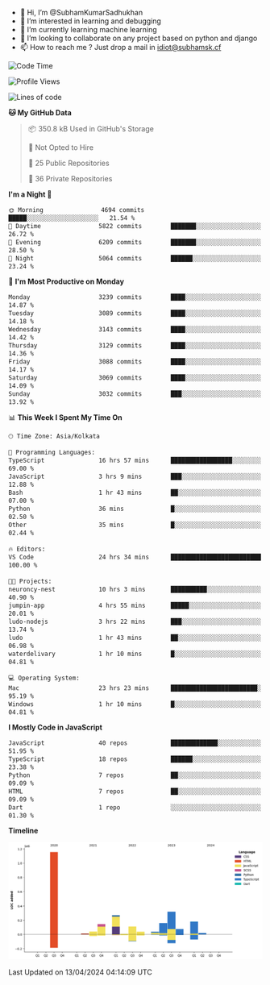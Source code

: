 - 👋 Hi, I’m @SubhamKumarSadhukhan
- 👀 I’m interested in learning and debugging
- 🌱 I’m currently learning machine learning
- 💞️ I’m looking to collaborate on any project based on python and django
- 📫 How to reach me ?
      Just drop a mail in idiot@subhamsk.cf

<!---
SubhamKumarSadhukhan/SubhamKumarSadhukhan is a ✨ special ✨ repository because its `README.md` (this file) appears on your GitHub profile.
You can click the Preview link to take a look at your changes.
--->


<!--START_SECTION:waka-->
![Code Time](http://img.shields.io/badge/Code%20Time-2%2C118%20hrs%2057%20mins-blue)

![Profile Views](http://img.shields.io/badge/Profile%20Views-0-blue)

![Lines of code](https://img.shields.io/badge/From%20Hello%20World%20I%27ve%20Written-2.6%20million%20lines%20of%20code-blue)

**🐱 My GitHub Data** 

> 📦 350.8 kB Used in GitHub's Storage 
 > 
> 🚫 Not Opted to Hire
 > 
> 📜 25 Public Repositories 
 > 
> 🔑 36 Private Repositories 
 > 
**I'm a Night 🦉** 

```text
🌞 Morning                4694 commits        █████░░░░░░░░░░░░░░░░░░░░   21.54 % 
🌆 Daytime                5822 commits        ███████░░░░░░░░░░░░░░░░░░   26.72 % 
🌃 Evening                6209 commits        ███████░░░░░░░░░░░░░░░░░░   28.50 % 
🌙 Night                  5064 commits        ██████░░░░░░░░░░░░░░░░░░░   23.24 % 
```
📅 **I'm Most Productive on Monday** 

```text
Monday                   3239 commits        ████░░░░░░░░░░░░░░░░░░░░░   14.87 % 
Tuesday                  3089 commits        ████░░░░░░░░░░░░░░░░░░░░░   14.18 % 
Wednesday                3143 commits        ████░░░░░░░░░░░░░░░░░░░░░   14.42 % 
Thursday                 3129 commits        ████░░░░░░░░░░░░░░░░░░░░░   14.36 % 
Friday                   3088 commits        ████░░░░░░░░░░░░░░░░░░░░░   14.17 % 
Saturday                 3069 commits        ████░░░░░░░░░░░░░░░░░░░░░   14.09 % 
Sunday                   3032 commits        ███░░░░░░░░░░░░░░░░░░░░░░   13.92 % 
```


📊 **This Week I Spent My Time On** 

```text
🕑︎ Time Zone: Asia/Kolkata

💬 Programming Languages: 
TypeScript               16 hrs 57 mins      █████████████████░░░░░░░░   69.00 % 
JavaScript               3 hrs 9 mins        ███░░░░░░░░░░░░░░░░░░░░░░   12.88 % 
Bash                     1 hr 43 mins        ██░░░░░░░░░░░░░░░░░░░░░░░   07.00 % 
Python                   36 mins             █░░░░░░░░░░░░░░░░░░░░░░░░   02.50 % 
Other                    35 mins             █░░░░░░░░░░░░░░░░░░░░░░░░   02.44 % 

🔥 Editors: 
VS Code                  24 hrs 34 mins      █████████████████████████   100.00 % 

🐱‍💻 Projects: 
neuroncy-nest            10 hrs 3 mins       ██████████░░░░░░░░░░░░░░░   40.90 % 
jumpin-app               4 hrs 55 mins       █████░░░░░░░░░░░░░░░░░░░░   20.01 % 
ludo-nodejs              3 hrs 22 mins       ███░░░░░░░░░░░░░░░░░░░░░░   13.74 % 
ludo                     1 hr 43 mins        ██░░░░░░░░░░░░░░░░░░░░░░░   06.98 % 
waterdelivary            1 hr 10 mins        █░░░░░░░░░░░░░░░░░░░░░░░░   04.81 % 

💻 Operating System: 
Mac                      23 hrs 23 mins      ████████████████████████░   95.19 % 
Windows                  1 hr 10 mins        █░░░░░░░░░░░░░░░░░░░░░░░░   04.81 % 
```

**I Mostly Code in JavaScript** 

```text
JavaScript               40 repos            █████████████░░░░░░░░░░░░   51.95 % 
TypeScript               18 repos            ██████░░░░░░░░░░░░░░░░░░░   23.38 % 
Python                   7 repos             ██░░░░░░░░░░░░░░░░░░░░░░░   09.09 % 
HTML                     7 repos             ██░░░░░░░░░░░░░░░░░░░░░░░   09.09 % 
Dart                     1 repo              ░░░░░░░░░░░░░░░░░░░░░░░░░   01.30 % 
```



**Timeline**

![Lines of Code chart](https://raw.githubusercontent.com/SubhamKumarSadhukhan/SubhamKumarSadhukhan/main/assets/bar_graph.png)


 Last Updated on 13/04/2024 04:14:09 UTC
<!--END_SECTION:waka-->
